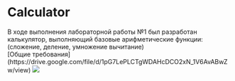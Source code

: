 # <h1>Calculator</h1>
<div>В ходе выполнения лабораторной работы №1 был разработан калькулятор, выполняющий базовые арифметические функции: (сложение, деление, умножение вычитание)</div>
[Общие требования](https://drive.google.com/file/d/1pG7LePLCTgWDAHcDCO2xN_1V6AvABwZw/view)
<img src = "https://user-images.githubusercontent.com/87041606/197686550-a2a070bb-8d5b-4aa0-84a0-862cabda01f4.png"/>


